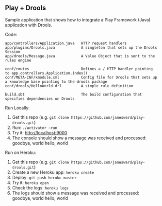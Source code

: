 Play + Drools
-------------

Sample application that shows how to integrate a Play Framework (Java) application with Drools.

Code:

    app/controllers/Application.java   HTTP request handlers
    app/plugins/Drools.java            A singleton that sets up the Drools Session
    app/drools/Message.java            A Value Object that is sent to the rules engine

    conf/routes                        Defines a / HTTP handler pointing to app.controllers.Application.index()
    conf/META-INF/kmodule.xml          Config file for Drools that sets up a knowledge base pointing to the drools package
    conf/drools/HelloWorld.drl         A simple rule definition
    
    build.sbt                          The build configuration that specifies dependencies on Drools

Run Locally:

1. Get this repo (e.g. `git clone https://github.com/jamesward/play-drools.git`)
2. Run: `./activator ~run`
3. Try it: [http://localhost:9000](http://localhost:9000)
4. The console should show a message was received and processed:
        goodbye, world
        hello, world

Run on Heroku:

1. Get this repo (e.g. `git clone https://github.com/jamesward/play-drools.git`)
2. Create a new Heroku app: `heroku create`
3. Deploy: `git push heroku master`
4. Try it: `heroku open`
5. Check the logs: `heroku logs`
6. The logs should show a message was received and processed:
       goodbye, world
       hello, world